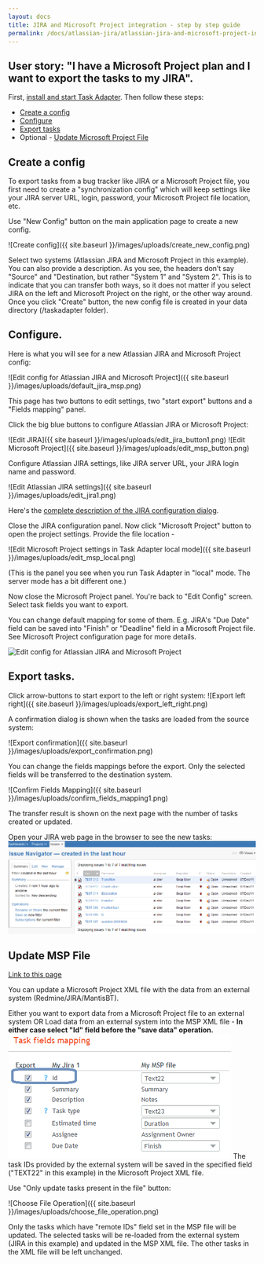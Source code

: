 ```yaml
---
layout: docs
title: JIRA and Microsoft Project integration - step by step guide
permalink: /docs/atlassian-jira/atlassian-jira-and-microsoft-project-integration-step-by-step-guide/
---
```


## User story: "I have a Microsoft Project plan and I want to export the tasks to my JIRA".

First, [install and start Task Adapter](/docs/installation). Then follow these steps:

* [Create a config](/docs/using-task-adapter/#create_config_file)
* [Configure](/docs/using-task-adapter/#configure)
* [Export tasks](/docs/using-task-adapter/#export_data)
* Optional - [Update Microsoft Project File](/docs/using-task-adapter/#update_msp_file)

## <a name="create_config_file"></a>Create a config

To export tasks from a bug tracker like JIRA or a Microsoft Project file, you first need to create a "synchronization config"
 which will keep settings like your JIRA server URL, login, password, your Microsoft Project file location, etc.

Use "New Config" button on the main application page to create a new config.

![Create config]({{ site.baseurl }}/images/uploads/create_new_config.png)

Select two systems (Atlassian JIRA and Microsoft Project in this example).
You can also provide a description. As you see, the headers don&rsquo;t say "Source" and "Destination,
but rather "System 1" and "System 2".
This is to indicate that you can transfer both ways, so it does not matter if you select JIRA on the left
and Microsoft Project on the right, or the other way around.
Once you click "Create" button, the new config file is created in your data directory (<User Home>/taskadapter folder).


## Configure.

Here is what you will see for a new Atlassian JIRA and Microsoft Project config:

![Edit config for Atlassian JIRA and Microsoft Project]({{ site.baseurl }}/images/uploads/default_jira_msp.png)

This page has two buttons to edit settings, two "start export" buttons and a "Fields mapping" panel.

Click the big blue buttons to configure Atlassian JIRA or Microsoft Project:

![Edit JIRA]({{ site.baseurl }}/images/uploads/edit_jira_button1.png)
![Edit Microsoft Project]({{ site.baseurl }}/images/uploads/edit_msp_button.png)

Configure Atlassian JIRA settings, like JIRA server URL, your JIRA login name and password.

![Edit Atlassian JIRA settings]({{ site.baseurl }}/images/uploads/edit_jira1.png)

Here's the [complete description of the JIRA configuration dialog](/docs/atlassian-jira).

Close the JIRA configuration panel.
Now click "Microsoft Project" button to open the project settings. Provide the file location -

![Edit Microsoft Project settings in Task Adapter local mode]({{ site.baseurl }}/images/uploads/edit_msp_local.png)

(This is the panel you see when you run Task Adapter in "local" mode. The server mode has a bit different one.)

Now close the Microsoft Project panel.
You're back to "Edit Config" screen. Select task fields you want to export.

You can change default mapping for some of them. E.g. JIRA's "Due Date" field can be saved into
"Finish" or "Deadline" field in a Microsoft Project file. See Microsoft Project configuration page for more details.

![Edit config for Atlassian JIRA and Microsoft Project]("/images/uploads/default_jira_msp.png)

## <a name="export_data"></a>Export tasks.

Click arrow-buttons to start export to the  left or right system:
![Export left right]({{ site.baseurl }}/images/uploads/export_left_right.png)

A confirmation dialog is shown when the tasks are loaded from the source system:

![Export confirmation]({{ site.baseurl }}/images/uploads/export_confirmation.png)

You can change the fields mappings before the export.  Only the selected fields will be transferred to the destination system.

![Confirm Fields Mapping]({{ site.baseurl }}/images/uploads/confirm_fields_mapping1.png)

The transfer result is shown on the next page with the number of tasks created or updated.


Open your JIRA web page in the browser to see the new tasks:
<img src="/images/uploads/jira_web_ui.png" />

## <a id="update_msp_file" name="update_msp_file"></a>Update MSP File

[Link to this page](/docs/using-task-adapter/#update_msp_file)

You can update a Microsoft Project XML file with the data from an external system (Redmine/JIRA/MantisBT).

Either you want to export data from a Microsoft Project file to an external system OR Load data from an external
 system into the MSP XML file  - **In either case select "Id" field before the "save data" operation.**
 <img title="id_selected"  src="/images/uploads/id_selected.png"/>
 The task IDs provided by the external system will be saved in the specified field
 ("TEXT22" in this example) in the Microsoft Project XML file.

Use "Only update tasks present in the file" button:

![Choose File Operation]({{ site.baseurl }}/images/uploads/choose_file_operation.png)

Only the tasks which have "remote IDs" field set in the MSP file will be updated.
The selected tasks will be re-loaded from the external system (JIRA in this example) and updated in the MSP XML file.
 The other tasks in the XML file will be left unchanged.

</ol>

